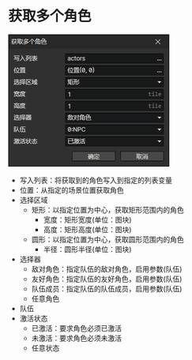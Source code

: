 # 获取多个角色

![](img/getMultipleActors-1.png)

- 写入列表：将获取到的角色写入到指定的列表变量
- 位置：从指定的场景位置获取角色
- 选择区域
  - 矩形：以指定位置为中心，获取矩形范围内的角色
    - 宽度：矩形宽度(单位：图块)
    - 高度：矩形高度(单位：图块)
  - 圆形：以指定位置为中心，获取圆形范围内的角色
    - 半径：圆形半径(单位：图块)
- 选择器
  - 敌对角色：指定队伍的敌对角色，启用参数(队伍)
  - 友好角色：指定队伍的友好角色，启用参数(队伍)
  - 队伍成员：指定队伍的队伍成员，启用参数(队伍)
  - 任意角色
- 队伍
- 激活状态
  - 已激活：要求角色必须已激活
  - 未激活：要求角色必须未激活
  - 任意状态